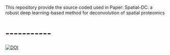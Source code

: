 This repository provide the source coded used in Paper: Spatial-DC: a robust deep learning-based method for deconvolution of spatial proteomics

# -----------
[![DOI](https://zenodo.org/badge/DOI/10.5281/zenodo.14386585.svg)](https://doi.org/10.5281/zenodo.14386585)
